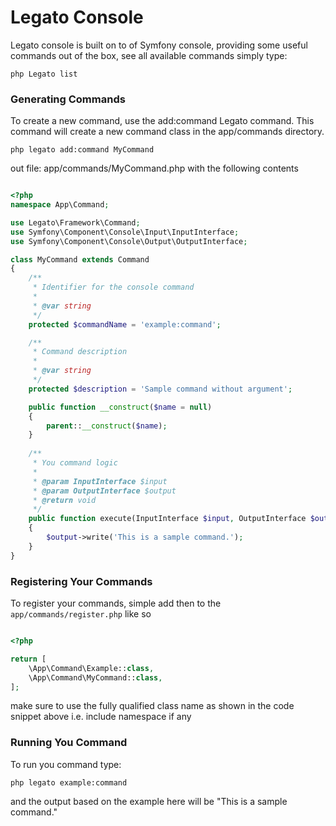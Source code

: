 # Legato Console

Legato console is built on to of Symfony console, providing some useful commands out of the box, see all available commands simply type: 

`php Legato list`

### Generating Commands

To create a new command, use the add:command Legato command. This command will create a new command class in the app/commands directory. 

`php legato add:command MyCommand`

out file: app/commands/MyCommand.php with the following contents

```php

<?php
namespace App\Command;

use Legato\Framework\Command;
use Symfony\Component\Console\Input\InputInterface;
use Symfony\Component\Console\Output\OutputInterface;

class MyCommand extends Command
{
    /**
     * Identifier for the console command
     *
     * @var string
     */
    protected $commandName = 'example:command';

    /**
     * Command description
     *
     * @var string
     */
    protected $description = 'Sample command without argument';

    public function __construct($name = null)
    {
        parent::__construct($name);
    }
    
    /**
     * You command logic
     *
     * @param InputInterface $input
     * @param OutputInterface $output
     * @return void
     */
    public function execute(InputInterface $input, OutputInterface $output)
    {
        $output->write('This is a sample command.');
    }
}

```

### Registering Your Commands

To register your commands, simple add then to the `app/commands/register.php` like so 

```php

<?php

return [
    \App\Command\Example::class,
    \App\Command\MyCommand::class,
];

```
make sure to use the fully qualified class name as shown in the code snippet above i.e. include namespace if any

### Running You Command

To run you command type:

`php legato example:command` 

and the output based on the example here will be "This is a sample command."

